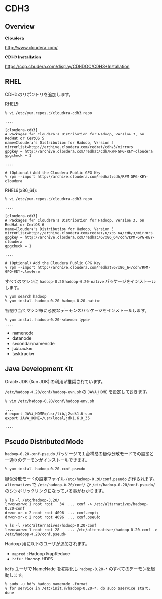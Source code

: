 # CDH3

## Overview

**Cloudera**

<http://www.cloudera.com/>

**CDH3 Installation**

<https://ccp.cloudera.com/display/CDHDOC/CDH3+Installation>


## RHEL

CDH3 のリポジトリを追加します。

RHEL5:

    % vi /etc/yum.repos.d/cloudera-cdh3.repo

    ....

    [cloudera-cdh3]
    # Packages for Cloudera's Distribution for Hadoop, Version 3, on RedHat or CentOS 5
    name=Cloudera's Distribution for Hadoop, Version 3
    mirrorlist=http://archive.cloudera.com/redhat/cdh/3/mirrors
    gpgkey = http://archive.cloudera.com/redhat/cdh/RPM-GPG-KEY-cloudera
    gpgcheck = 1

    ....

    # (Optional) Add the Cloudera Public GPG Key
    % rpm --import http://archive.cloudera.com/redhat/cdh/RPM-GPG-KEY-cloudera

RHEL6(x86\_64):

    % vi /etc/yum.repos.d/cloudera-cdh3.repo

    ....

    [cloudera-cdh3]
    # Packages for Cloudera's Distribution for Hadoop, Version 3, on RedHat or CentOS 6
    name=Cloudera's Distribution for Hadoop, Version 3
    mirrorlist=http://archive.cloudera.com/redhat/6/x86_64/cdh/3/mirrors
    gpgkey = http://archive.cloudera.com/redhat/6/x86_64/cdh/RPM-GPG-KEY-cloudera
    gpgcheck = 1

    ....

    # (Optional) Add the Cloudera Public GPG Key
    % rpm --import http://archive.cloudera.com/redhat/6/x86_64/cdh/RPM-GPG-KEY-cloudera

すべてのマシンに `hadoop-0.20` `hadoop-0.20-native` パッケージをインストールします。

    % yum search hadoop
    % yum install hadoop-0.20 hadoop-0.20-native

各割り当てマシン毎に必要なデーモンのパッケージをインストールします。

    % yum install hadoop-0.20-<daemon type>
    ....

* namenode
* datanode
* secondarynamenode
* jobtracker
* tasktracker


## Java Development Kit

Oracle JDK (Sun JDK) の利用が推奨されています。

`/etc/hadoop-0.20/conf/hadoop-evn.sh` の `JAVA_HOME` を設定しておきます。

    % vim /etc/hadoop-0.20/conf/hadoop-env.sh

    ....
    # export JAVA_HOME=/usr/lib/j2sdk1.6-sun
    export JAVA_HOME=/usr/local/jdk1.6.0_35

    ....


## Pseudo Distributed Mode

`hadoop-0.20-conf-pseudo` パッケージで１台構成の疑似分散モードでの設定と一通りのデーモンがインストールできます。

    % yum install hadoop-0.20-conf-pseudo

疑似分散モードの設定ファイル `/etc/hadoop-0.20/conf.pseudo` が作られます。 `alternatives` で `/etc/hadoop-0.20/conf/` が `/etc/hadoop-0.20/conf.pseudo/` のシンボリックリンクになっている事がわかります。

    % ls -l /etc/hadoop-0.20/
    lrwxrwxrwx 1 root root   34  ... conf -> /etc/alternatives/hadoop-0.20-conf
    drwxr-xr-x 2 root root 4096  ... conf.empty
    drwxr-xr-x 2 root root 4096  ... conf.pseudo

    % ls -l /etc/alternatives/hadoop-0.20-conf
    lrwxrwxrwx 1 root root 28    ... /etc/alternatives/hadoop-0.20-conf -> /etc/hadoop-0.20/conf.pseudo

Hadoop 用に以下のユーザが追加されます。

* ``mapred`` : Hadoop MapReduce
* ``hdfs`` : Hadoop HDFS

`hdfs` ユーザで NameNode を初期化し `hadoop-0.20-*` のすべてのデーモンを起動します。

    % sudo -u hdfs hadoop namenode -format
    % for service in /etc/init.d/hadoop-0.20-*; do sudo $service start; done

